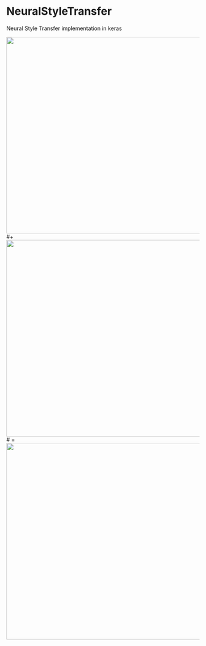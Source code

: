 # NeuralStyleTransfer
Neural Style Transfer implementation in keras

<img src = "https://user-images.githubusercontent.com/38986305/46235799-9f9bca80-c399-11e8-9e1c-220094f33c12.jpg" width="512"> #+ <img src = "https://user-images.githubusercontent.com/38986305/46235800-a0346100-c399-11e8-8b86-5013cd1026a1.jpg" width="512"> # = <img src = "https://user-images.githubusercontent.com/38986305/46235766-7c711b00-c399-11e8-941b-3eb5669e9e5e.JPG" width="512">
